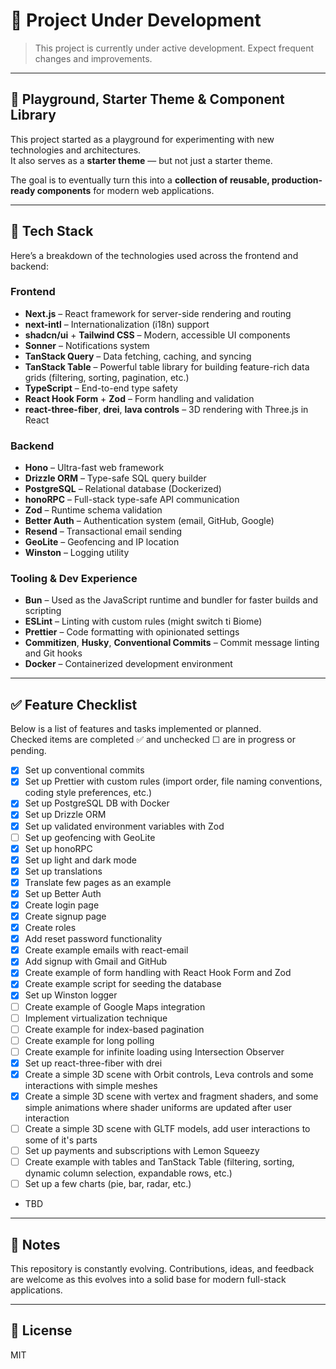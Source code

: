# 🚧 Project Under Development

> This project is currently under active development. Expect frequent changes and improvements.

---

## 🧪 Playground, Starter Theme & Component Library

This project started as a playground for experimenting with new technologies and architectures.  
It also serves as a **starter theme** — but not just a starter theme.

The goal is to eventually turn this into a **collection of reusable, production-ready components** for modern web applications.

---

## 🧰 Tech Stack

Here’s a breakdown of the technologies used across the frontend and backend:

### Frontend

- **Next.js** – React framework for server-side rendering and routing
- **next-intl** – Internationalization (i18n) support
- **shadcn/ui** + **Tailwind CSS** – Modern, accessible UI components
- **Sonner** – Notifications system
- **TanStack Query** – Data fetching, caching, and syncing
- **TanStack Table** – Powerful table library for building feature-rich data grids (filtering, sorting, pagination, etc.)
- **TypeScript** – End-to-end type safety
- **React Hook Form** + **Zod** – Form handling and validation
- **react-three-fiber**, **drei**, **lava controls** – 3D rendering with Three.js in React

### Backend

- **Hono** – Ultra-fast web framework
- **Drizzle ORM** – Type-safe SQL query builder
- **PostgreSQL** – Relational database (Dockerized)
- **honoRPC** – Full-stack type-safe API communication
- **Zod** – Runtime schema validation
- **Better Auth** – Authentication system (email, GitHub, Google)
- **Resend** – Transactional email sending
- **GeoLite** – Geofencing and IP location
- **Winston** – Logging utility

### Tooling & Dev Experience

- **Bun** – Used as the JavaScript runtime and bundler for faster builds and scripting
- **ESLint** – Linting with custom rules (might switch ti Biome)
- **Prettier** – Code formatting with opinionated settings
- **Commitizen**, **Husky**, **Conventional Commits** – Commit message linting and Git hooks
- **Docker** – Containerized development environment

---

## ✅ Feature Checklist

Below is a list of features and tasks implemented or planned.  
Checked items are completed ✅ and unchecked ☐ are in progress or pending.

- [x] Set up conventional commits
- [x] Set up Prettier with custom rules (import order, file naming conventions, coding style preferences, etc.)
- [x] Set up PostgreSQL DB with Docker
- [x] Set up Drizzle ORM
- [x] Set up validated environment variables with Zod
- [ ] Set up geofencing with GeoLite
- [x] Set up honoRPC
- [x] Set up light and dark mode
- [x] Set up translations
- [x] Translate few pages as an example
- [x] Set up Better Auth
- [x] Create login page
- [x] Create signup page
- [x] Create roles
- [x] Add reset password functionality
- [x] Create example emails with react-email
- [x] Add signup with Gmail and GitHub
- [x] Create example of form handling with React Hook Form and Zod
- [x] Create example script for seeding the database
- [x] Set up Winston logger
- [ ] Create example of Google Maps integration
- [ ] Implement virtualization technique
- [ ] Create example for index-based pagination
- [ ] Create example for long polling
- [ ] Create example for infinite loading using Intersection Observer
- [x] Set up react-three-fiber with drei
- [x] Create a simple 3D scene with Orbit controls, Leva controls and some interactions with simple meshes
- [x] Create a simple 3D scene with vertex and fragment shaders, and some simple animations where shader uniforms are updated after user interaction
- [ ] Create a simple 3D scene with GLTF models, add user interactions to some of it's parts
- [ ] Set up payments and subscriptions with Lemon Squeezy
- [ ] Create example with tables and TanStack Table (filtering, sorting, dynamic column selection, expandable rows, etc.)
- [ ] Set up a few charts (pie, bar, radar, etc.)
- TBD

---

## 📌 Notes

This repository is constantly evolving. Contributions, ideas, and feedback are welcome as this evolves into a solid base for modern full-stack applications.

---

## 📄 License

MIT
